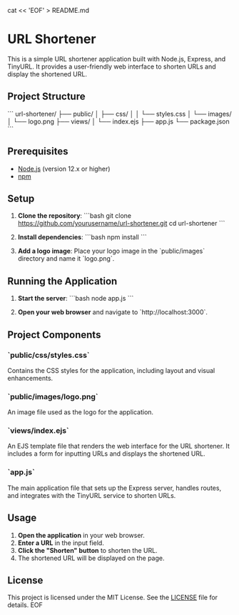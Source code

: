 cat << 'EOF' > README.md
# URL Shortener

This is a simple URL shortener application built with Node.js, Express, and TinyURL. It provides a user-friendly web interface to shorten URLs and display the shortened URL.

## Project Structure

\`\`\`
url-shortener/
├── public/
│   ├── css/
│   │   └── styles.css
│   └── images/
│       └── logo.png
├── views/
│   └── index.ejs
├── app.js
└── package.json
\`\`\`

## Prerequisites

- [Node.js](https://nodejs.org/) (version 12.x or higher)
- [npm](https://www.npmjs.com/)

## Setup

1. **Clone the repository**:
   \`\`\`bash
   git clone https://github.com/yourusername/url-shortener.git
   cd url-shortener
   \`\`\`

2. **Install dependencies**:
   \`\`\`bash
   npm install
   \`\`\`

3. **Add a logo image**:
   Place your logo image in the \`public/images\` directory and name it \`logo.png\`.

## Running the Application

1. **Start the server**:
   \`\`\`bash
   node app.js
   \`\`\`

2. **Open your web browser** and navigate to \`http://localhost:3000\`.

## Project Components

### \`public/css/styles.css\`

Contains the CSS styles for the application, including layout and visual enhancements.

### \`public/images/logo.png\`

An image file used as the logo for the application.

### \`views/index.ejs\`

An EJS template file that renders the web interface for the URL shortener. It includes a form for inputting URLs and displays the shortened URL.

### \`app.js\`

The main application file that sets up the Express server, handles routes, and integrates with the TinyURL service to shorten URLs.

## Usage

1. **Open the application** in your web browser.
2. **Enter a URL** in the input field.
3. **Click the "Shorten" button** to shorten the URL.
4. The shortened URL will be displayed on the page.

## License

This project is licensed under the MIT License. See the [LICENSE](LICENSE) file for details.
EOF
